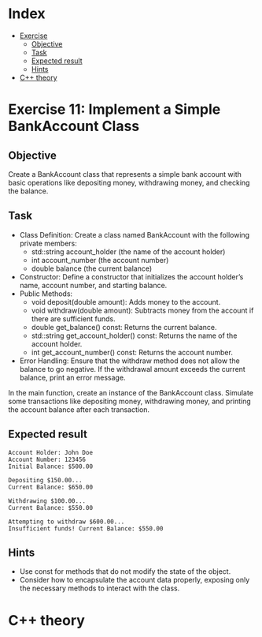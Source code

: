 # Index

- [Exercise](#exercise-11-implement-a-simple-bankaccount-class)
    - [Objective](#objective)
    - [Task](#task)
    - [Expected result](#expected-result)
    - [Hints](#hints)
- [C++ theory](#c-theory)

# Exercise 11: Implement a Simple BankAccount Class
## Objective
Create a BankAccount class that represents a simple bank account with basic operations like depositing money, withdrawing money, and checking the balance.

## Task

- Class Definition: Create a class named BankAccount with the following private members:
  - std::string account_holder (the name of the account holder)
  - int account_number (the account number)
  - double balance (the current balance)
- Constructor: Define a constructor that initializes the account holder’s name, account number, and starting balance.
- Public Methods:
  - void deposit(double amount): Adds money to the account.
  - void withdraw(double amount): Subtracts money from the account if there are sufficient funds.
  - double get_balance() const: Returns the current balance.
  - std::string get_account_holder() const: Returns the name of the account holder.
  - int get_account_number() const: Returns the account number.
- Error Handling: Ensure that the withdraw method does not allow the balance to go negative. If the withdrawal amount exceeds the current balance, print an error message.

In the main function, create an instance of the BankAccount class.
Simulate some transactions like depositing money, withdrawing money, and printing the account balance after each transaction.

## Expected result
```
Account Holder: John Doe
Account Number: 123456
Initial Balance: $500.00

Depositing $150.00...
Current Balance: $650.00

Withdrawing $100.00...
Current Balance: $550.00

Attempting to withdraw $600.00...
Insufficient funds! Current Balance: $550.00
```

## Hints
- Use const for methods that do not modify the state of the object.
- Consider how to encapsulate the account data properly, exposing only the necessary methods to interact with the class.

# C++ theory
